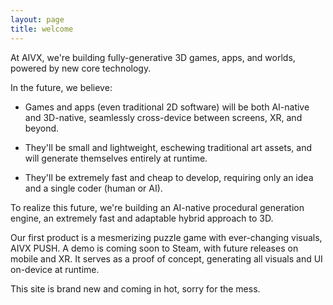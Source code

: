 ```yaml
---
layout: page
title: welcome
---
```


At AIVX, we're building fully-generative 3D games, apps, and worlds, powered by new core technology.

In the future, we believe:

- Games and apps (even traditional 2D software) will be both AI-native and 3D-native, seamlessly cross-device between screens, XR, and beyond. 

- They'll be small and lightweight, eschewing traditional art assets, and will generate themselves entirely at runtime.
 
- They'll be extremely fast and cheap to develop, requiring only an idea and a single coder (human or AI). 

To realize this future, we're building an AI-native procedural generation engine, an extremely fast and adaptable hybrid approach to 3D.

Our first product is a mesmerizing puzzle game with ever-changing visuals, AIVX PUSH. A demo is coming soon to Steam, with future releases on mobile and XR. It serves as a proof of concept, generating all visuals and UI on-device at runtime.

This site is brand new and coming in hot, sorry for the mess.


